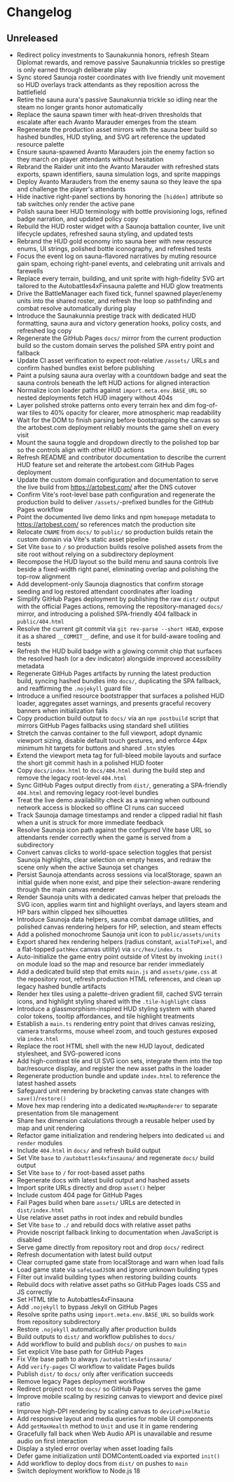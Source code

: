 # Changelog

## Unreleased
- Redirect policy investments to Saunakunnia honors, refresh Steam Diplomat
  rewards, and remove passive Saunakunnia trickles so prestige is only earned
  through deliberate play
- Sync stored Saunoja roster coordinates with live friendly unit movement so HUD
  overlays track attendants as they reposition across the battlefield
- Retire the sauna aura's passive Saunakunnia trickle so idling near the steam no
  longer grants honor automatically
- Replace the sauna spawn timer with heat-driven thresholds that escalate after
  each Avanto Marauder emerges from the steam
- Regenerate the production asset mirrors with the sauna beer build so hashed
  bundles, HUD styling, and SVG art reference the updated resource palette
- Ensure sauna-spawned Avanto Marauders join the enemy faction so they march on
  player attendants without hesitation
- Rebrand the Raider unit into the Avanto Marauder with refreshed stats exports,
  spawn identifiers, sauna simulation logs, and sprite mappings
- Deploy Avanto Marauders from the enemy sauna so they leave the spa and
  challenge the player's attendants
- Hide inactive right-panel sections by honoring the `[hidden]` attribute so
  tab switches only render the active pane
- Polish sauna beer HUD terminology with bottle provisioning logs, refined badge
  narration, and updated policy copy
- Rebuild the HUD roster widget with a Saunoja battalion counter, live unit
  lifecycle updates, refreshed sauna styling, and updated tests
- Rebrand the HUD gold economy into sauna beer with new resource enums,
  UI strings, polished bottle iconography, and refreshed tests
- Focus the event log on sauna-flavored narratives by muting resource gain spam,
  echoing right-panel events, and celebrating unit arrivals and farewells
- Replace every terrain, building, and unit sprite with high-fidelity SVG art
  tailored to the Autobattles4xFinsauna palette and HUD glow treatments
- Drive the BattleManager each fixed tick, funnel spawned player/enemy units
  into the shared roster, and refresh the loop so pathfinding and combat resolve
  automatically during play
- Introduce the Saunakunnia prestige track with dedicated HUD formatting, sauna aura
  and victory generation hooks, policy costs, and refreshed log copy
- Regenerate the GitHub Pages `docs/` mirror from the current production build
  so the custom domain serves the polished SPA entry point and fallback
- Update CI asset verification to expect root-relative `/assets/` URLs and confirm hashed bundles exist before publishing
- Paint a pulsing sauna aura overlay with a countdown badge and seat the sauna
  controls beneath the left HUD actions for aligned interaction
- Normalize icon loader paths against `import.meta.env.BASE_URL` so nested
  deployments fetch HUD imagery without 404s
- Layer polished stroke patterns onto every terrain hex and dim fog-of-war tiles
  to 40% opacity for clearer, more atmospheric map readability
- Wait for the DOM to finish parsing before bootstrapping the canvas so the
  artobest.com deployment reliably mounts the game shell on every visit
- Mount the sauna toggle and dropdown directly to the polished top bar so the
  controls align with other HUD actions
- Refresh README and contributor documentation to describe the current HUD
  feature set and reiterate the artobest.com GitHub Pages deployment
- Update the custom domain configuration and documentation to serve the live
  build from https://artobest.com/ after the DNS cutover
- Confirm Vite's root-level base path configuration and regenerate the
  production build to deliver `/assets/`-prefixed bundles for the GitHub Pages
  workflow
- Point the documented live demo links and npm `homepage` metadata to
  https://artobest.com/ so references match the production site
- Relocate `CNAME` from `docs/` to `public/` so production builds retain the
  custom domain via Vite's static asset pipeline
- Set Vite `base` to `/` so production builds resolve polished assets from the
  site root without relying on a subdirectory deployment
- Recompose the HUD layout so the build menu and sauna controls live beside a
  fixed-width right panel, eliminating overlap and polishing the top-row
  alignment
- Add development-only Saunoja diagnostics that confirm storage seeding and log
  restored attendant coordinates after loading
- Simplify GitHub Pages deployment by publishing the raw `dist/` output with the
  official Pages actions, removing the repository-managed `docs/` mirror, and
  introducing a polished SPA-friendly 404 fallback in `public/404.html`
- Resolve the current git commit via `git rev-parse --short HEAD`, expose it as
  a shared `__COMMIT__` define, and use it for build-aware tooling and tests
- Refresh the HUD build badge with a glowing commit chip that surfaces the
  resolved hash (or a dev indicator) alongside improved accessibility metadata
- Regenerate GitHub Pages artifacts by running the latest production build,
  syncing hashed bundles into `docs/`, duplicating the SPA fallback, and
  reaffirming the `.nojekyll` guard file
- Introduce a unified resource bootstrapper that surfaces a polished HUD loader,
  aggregates asset warnings, and presents graceful recovery banners when
  initialization fails
- Copy production build output to `docs/` via an `npm postbuild` script that
  mirrors GitHub Pages fallbacks using standard shell utilities
- Stretch the canvas container to the full viewport, adopt dynamic viewport
  sizing, disable default touch gestures, and enforce 44px minimum hit targets
  for buttons and shared `.btn` styles
- Extend the viewport meta tag for full-bleed mobile layouts and surface the
  short git commit hash in a polished HUD footer
- Copy `docs/index.html` to `docs/404.html` during the build step and remove the
  legacy root-level `404.html`
- Sync GitHub Pages output directly from `dist/`, generating a SPA-friendly
  `404.html` and removing legacy root-level bundles
- Treat the live demo availability check as a warning when outbound network
  access is blocked so offline CI runs can succeed
- Track Saunoja damage timestamps and render a clipped radial hit flash when a
  unit is struck for more immediate feedback
- Resolve Saunoja icon path against the configured Vite base URL so attendants
  render correctly when the game is served from a subdirectory
- Convert canvas clicks to world-space selection toggles that persist Saunoja
  highlights, clear selection on empty hexes, and redraw the scene only when the
  active Saunoja set changes
- Persist Saunoja attendants across sessions via localStorage, spawn an initial
  guide when none exist, and pipe their selection-aware rendering through the
  main canvas renderer
- Render Saunoja units with a dedicated canvas helper that preloads the SVG
  icon, applies warm tint and highlight overlays, and layers steam and HP bars
  within clipped hex silhouettes
- Introduce Saunoja data helpers, sauna combat damage utilities, and polished
  canvas rendering helpers for HP, selection, and steam effects
- Add a polished monochrome Saunoja unit icon to `public/assets/units`
- Export shared hex rendering helpers (radius constant, `axialToPixel`, and
  a flat-topped `pathHex` canvas utility) via `src/hex/index.ts`
- Auto-initialize the game entry point outside of Vitest by invoking `init()`
  on module load so the map and resource bar render immediately
- Add a dedicated build step that emits `main.js` and `assets/game.css` at the
  repository root, refresh production HTML references, and clean up legacy
  hashed bundle artifacts
- Render hex tiles using a palette-driven gradient fill, cached SVG terrain icons,
  and highlight styling shared with the `.tile-highlight` class
- Introduce a glassmorphism-inspired HUD styling system with shared color tokens,
  tooltip affordances, and tile highlight treatments
- Establish a `main.ts` rendering entry point that drives canvas resizing,
  camera transforms, mouse wheel zoom, and touch gestures exposed via `index.html`
- Replace the root HTML shell with the new HUD layout, dedicated stylesheet, and SVG-powered icons
- Add high-contrast tile and UI SVG icon sets, integrate them into the top bar/resource display, and register the new asset paths in the loader
- Regenerate production bundle and update `index.html` to reference the latest hashed assets
- Safeguard unit rendering by bracketing canvas state changes with `save()`/`restore()`
- Move hex map rendering into a dedicated `HexMapRenderer` to separate presentation from tile management
- Share hex dimension calculations through a reusable helper used by map and unit rendering
- Refactor game initialization and rendering helpers into dedicated `ui` and `render` modules
- Include `404.html` in `docs/` and refresh build output
- Set Vite `base` to `/autobattles4xfinsauna/` and regenerate `docs/` build output
- Set Vite `base` to `/` for root-based asset paths
- Regenerate docs with latest build output and hashed assets
- Import sprite URLs directly and drop `asset()` helper
- Include custom 404 page for GitHub Pages
- Fail Pages build when bare `assets/` URLs are detected in `dist/index.html`
- Use relative asset paths in root index and rebuild bundles
- Set Vite `base` to `./` and rebuild docs with relative asset paths
- Provide noscript fallback linking to documentation when JavaScript is disabled
- Serve game directly from repository root and drop `docs/` redirect
- Refresh documentation with latest build output
- Clear corrupted game state from localStorage and warn when load fails
- Load game state via `safeLoadJSON` and ignore unknown building types
- Filter out invalid building types when restoring building counts
- Rebuild docs with relative asset paths so GitHub Pages loads CSS and JS correctly
- Set HTML title to Autobattles4xFinsauna
- Add `.nojekyll` to bypass Jekyll on GitHub Pages
- Resolve sprite paths using `import.meta.env.BASE_URL` so builds work from repository subdirectory
- Restore `.nojekyll` automatically after production builds
- Build outputs to `dist/` and workflow publishes to `docs/`
- Add workflow to build and publish `docs/` on pushes to `main`
- Set explicit Vite base path for GitHub Pages
- Fix Vite base path to always `/autobattles4xfinsauna/`
- Add `verify-pages` CI workflow to validate Pages builds
- Publish `dist/` to `docs/` only after verification succeeds
- Remove legacy Pages deployment workflow
- Redirect project root to `docs/` so GitHub Pages serves the game
- Improve mobile scaling by resizing canvas to viewport and device pixel ratio
- Improve high-DPI rendering by scaling canvas to `devicePixelRatio`
- Add responsive layout and media queries for mobile UI components
- Add `getMaxHealth` method to `Unit` and use it in game rendering
- Gracefully fall back when Web Audio API is unavailable and resume audio on first interaction
- Display a styled error overlay when asset loading fails
- Defer game initialization until DOMContentLoaded via exported `init()`
- Add workflow to deploy docs from `dist/` on pushes to `main`
- Switch deployment workflow to Node.js 18

